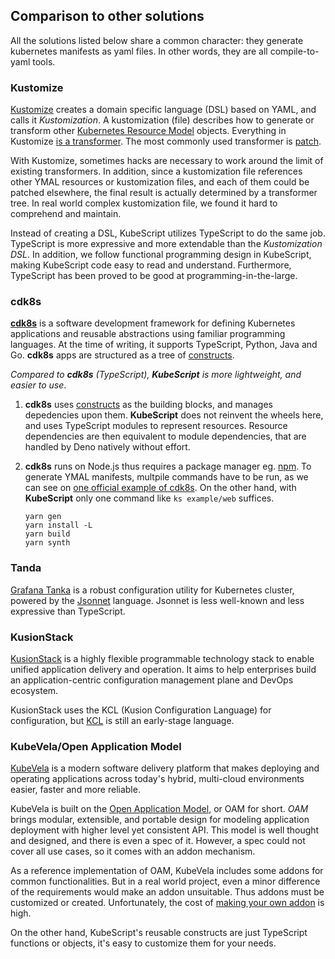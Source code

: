 ## Comparison to other solutions

All the solutions listed below share a common character: they generate kubernetes manifests as yaml files. In other words, they are all compile-to-yaml tools.

### Kustomize
[Kustomize](https://kustomize.io/) creates a domain specific language (DSL) based on YAML, and calls it _Kustomization_.
A kustomization (file) describes how to generate or transform other [Kubernetes Resource Model](https://github.com/kubernetes/design-proposals-archive/blob/main/architecture/resource-management.md) objects.
Everything in Kustomize [is a transformer](https://kubectl.docs.kubernetes.io/references/kustomize/kustomization/#everything-is-a-transformer). The most commonly used transformer is [patch](https://kubectl.docs.kubernetes.io/references/kustomize/kustomization/patches/).

With Kustomize, sometimes hacks are necessary to work around the limit of existing transformers.
In addition, since a kustomization file references other YMAL resources or kustomization files, and each of them could be patched elsewhere, the final result is actually determined by a transformer tree. In real world complex kustomization file, we found it hard to comprehend and maintain.

Instead of creating a DSL, KubeScript utilizes TypeScript to do the same job. TypeScript is more expressive and more extendable than the _Kustomization DSL_. In addition, we follow functional programming design in KubeScript, making KubeScript code easy to read and understand. Furthermore, TypeScript has been proved to be good at programming-in-the-large.

### cdk8s

[**cdk8s**](https://cdk8s.io/docs/latest/#importing-constructs-for-the-kubernetes-api) is a software development framework for defining Kubernetes applications and reusable abstractions using familiar programming languages. At the time of writing, it supports TypeScript, Python, Java and Go. **cdk8s** apps are structured as a tree of [constructs](https://github.com/aws/constructs).

_Compared to **cdk8s** (TypeScript), **KubeScript** is more lightweight, and easier to use_.

1. **cdk8s** uses [constructs](https://github.com/aws/constructs) as the building blocks, and manages depedencies upon them. **KubeScript** does not reinvent the wheels here, and uses TypeScript modules to represent resources. Resource dependencies are then equivalent to module dependencies, that are handled by Deno natively without effort.
2. **cdk8s** runs on Node.js thus requires a package manager eg. [npm](https://www.npmjs.com/). To generate YMAL manifests, multpile commands have to be run, as we can see on [one official example of cdk8s](https://github.com/cdk8s-team/cdk8s/blob/master/examples/typescript/web-service/README.md). On the other hand, with **KubeScript** only one command like `ks example/web` suffices.
   
   ```shell
   yarn gen
   yarn install -L
   yarn build
   yarn synth
   ```

### Tanda
[Grafana Tanka](https://tanka.dev/) is a robust configuration utility for Kubernetes cluster, powered by the [Jsonnet](https://jsonnet.org/) language. Jsonnet is less well-known and less expressive than TypeScript.
### KusionStack
[KusionStack](https://kusionstack.io/) is a highly flexible programmable technology stack to enable unified application delivery and operation. It aims to help enterprises build an application-centric configuration management plane and DevOps ecosystem.

KusionStack uses the KCL (Kusion Configuration Language) for configuration, but [KCL](https://github.com/KusionStack/KCLVM) is still an early-stage language.

### KubeVela/Open Application Model
[KubeVela](https://kubevela.io/) is a modern software delivery platform that makes deploying and operating applications across today's hybrid, multi-cloud environments easier, faster and more reliable.

KubeVela is built on the [Open Application Model](https://oam.dev/), or OAM for short. _OAM_ brings modular, extensible, and portable design for modeling application deployment with higher level yet consistent API. This model is well thought and designed, and there is even a spec of it.
However, a spec could not cover all use cases, so it comes with an addon mechanism.

As a reference implementation of OAM, KubeVela includes some addons for common functionalities. But in a real world project, even a minor difference of the requirements would make an addon unsuitable. Thus addons must be customized or created. Unfortunately, the cost of [making your own addon](https://kubevela.io/docs/platform-engineers/addon/intro) is high.

On the other hand, KubeScript's reusable constructs are just TypeScript functions or objects, it's easy to customize them for your needs.
